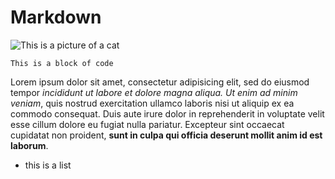# Markdown

![This is a picture of a cat](https://www.cats.org.uk/uploads/images/featurebox_sidebar_kids/grief-and-loss.jpg)

  ```This is a block of code```

Lorem ipsum dolor sit amet, consectetur adipisicing elit, sed do eiusmod tempor *incididunt ut labore et dolore magna aliqua. Ut enim ad minim veniam*, quis nostrud exercitation ullamco laboris nisi ut aliquip ex ea commodo consequat. Duis aute irure dolor in reprehenderit in voluptate velit esse cillum dolore eu fugiat nulla pariatur. Excepteur sint occaecat cupidatat non proident, __sunt in culpa qui officia deserunt mollit anim id est laborum__.  

* this is a list
